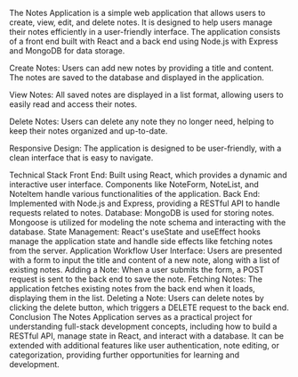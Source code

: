 The Notes Application is a simple web application that allows users to create, view, edit, and delete notes. It is designed to help users manage their notes efficiently in a user-friendly interface. The application consists of a front end built with React and a back end using Node.js with Express and MongoDB for data storage.

Create Notes: Users can add new notes by providing a title and content. The notes are saved to the database and displayed in the application.

View Notes: All saved notes are displayed in a list format, allowing users to easily read and access their notes.

Delete Notes: Users can delete any note they no longer need, helping to keep their notes organized and up-to-date.

Responsive Design: The application is designed to be user-friendly, with a clean interface that is easy to navigate.

Technical Stack
Front End: Built using React, which provides a dynamic and interactive user interface. Components like NoteForm, NoteList, and NoteItem handle various functionalities of the application.
Back End: Implemented with Node.js and Express, providing a RESTful API to handle requests related to notes.
Database: MongoDB is used for storing notes. Mongoose is utilized for modeling the note schema and interacting with the database.
State Management: React's useState and useEffect hooks manage the application state and handle side effects like fetching notes from the server.
Application Workflow
User Interface: Users are presented with a form to input the title and content of a new note, along with a list of existing notes.
Adding a Note: When a user submits the form, a POST request is sent to the back end to save the note.
Fetching Notes: The application fetches existing notes from the back end when it loads, displaying them in the list.
Deleting a Note: Users can delete notes by clicking the delete button, which triggers a DELETE request to the back end.
Conclusion
The Notes Application serves as a practical project for understanding full-stack development concepts, including how to build a RESTful API, manage state in React, and interact with a database. It can be extended with additional features like user authentication, note editing, or categorization, providing further opportunities for learning and development.
